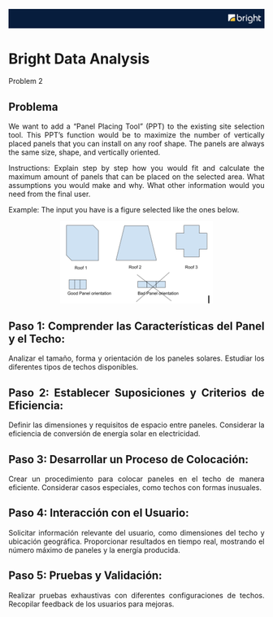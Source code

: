 ![header](https://github.com/Cora1218/Data_Analysis_Bright/blob/main/logo4.png) 

# Bright Data Analysis 
Problem 2

## Problema
<div align="justify">
We want to add a “Panel Placing Tool” (PPT) to the existing site selection tool. This PPT’s function would be to maximize the number of vertically placed panels that you can install on any roof shape. The panels are always the same size, shape, and vertically oriented.
  
Instructions: Explain step by step how you would fit and calculate the maximum amount of panels that can be placed on the selected area. What assumptions you would make and why. What other information would you need from the final user.

Example: The input you have is a figure selected like the ones below.
</div>
<div align="center">
<img src="https://github.com/Cora1218/Data_Analysis_Bright/blob/main/shapes.png" width=300> 
</div>
<div align="justify">
  
## Paso 1: Comprender las Características del Panel y el Techo:
  Analizar el tamaño, forma y orientación de los paneles solares.
  Estudiar los diferentes tipos de techos disponibles.
  
## Paso 2: Establecer Suposiciones y Criterios de Eficiencia:
  Definir las dimensiones y requisitos de espacio entre paneles.
  Considerar la eficiencia de conversión de energía solar en electricidad.
  
## Paso 3: Desarrollar un Proceso de Colocación:
  Crear un procedimiento para colocar paneles en el techo de manera eficiente.
  Considerar casos especiales, como techos con formas inusuales.
  
## Paso 4: Interacción con el Usuario:
  Solicitar información relevante del usuario, como dimensiones del techo y ubicación geográfica.
  Proporcionar resultados en tiempo real, mostrando el número máximo de paneles y la energía producida.

## Paso 5: Pruebas y Validación:
  Realizar pruebas exhaustivas con diferentes configuraciones de techos.
  Recopilar feedback de los usuarios para mejoras.
</div>




